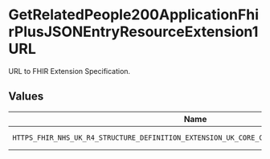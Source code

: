 # GetRelatedPeople200ApplicationFhirPlusJSONEntryResourceExtension1URL

URL to FHIR Extension Specification.


## Values

| Name                                                                                        | Value                                                                                       |
| ------------------------------------------------------------------------------------------- | ------------------------------------------------------------------------------------------- |
| `HTTPS_FHIR_NHS_UK_R4_STRUCTURE_DEFINITION_EXTENSION_UK_CORE_COPY_CORRESPONDENCE_INDICATOR` | https://fhir.nhs.uk/R4/StructureDefinition/Extension-UKCore-CopyCorrespondenceIndicator     |
